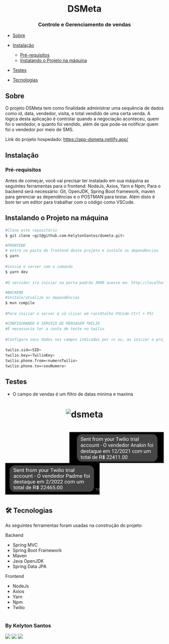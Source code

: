 <h1 align="center">DSMeta
</h1>
<h3 align="center">Controle e Gerenciamento de vendas</h3>

  * [Sobre](#Sobre)
   
   * [Instalação](#instalacao)
       * [Pré-requisitos](#pre-requisitos)
       * [Instalando o Projeto na máquina](#instalando-o-projeto-na-maquina)
   

   * [Testes](#testes)
   * [Tecnologias](#tecnologias)

## Sobre
O projeto DSMeta tem como finalidade administrar uma sequência de dados como id, data, vendedor, visita, e total vendido de uma certa venda. A lógica desta aplicação é controlar quando a negociação aconteceu, quem foi o vendedor, e quanto foi vendido, além de que pode-se notificar quem foi o vendedor por meio de SMS.

Link do projeto hospedado: <https://app-dsmeta.netlify.app/> 


## Instalação
<h3>Pré-requisitos </h3>

Antes de começar, você vai precisar ter instalado em sua máquina as seguintes ferramentas para o frontend: NodeJs, Axios, Yarn e Npm;
Para o backend será necessário:
Git, OpenJDK, Spring Boot framework, maven para gerenciar as dependências e o POSTMAN para testar. 
Além disto é bom ter um editor para trabalhar com o código como VSCode.

## Instalando o Projeto na máquina
```bash
#Clone este repositório
$ git clone <git@github.com:KelytonSantos/dsmeta.git>
```

```bash
#FRONTEND
# entre na pasta do frontend deste projeto e instale as dependências
$ yarn  

#inicie o server com o comando
$ yarn dev

#O servidor ira iniciar na porta padrão 3000 acesse em: http://localhost:3000
```
```bash
#BACKEND
#Instale/atualize as dependências 
$ mvn compile

#Para iniciar o server é só clicar em run(Atalho VSCode Ctrl + F5)
```
```bash
#CONFIGURANDO O SERVIÇO DE MENSAGEM TWILIO
#É necessario ter a conta de teste no twilio

#Configure seus dados nos campos indicados por <> ou, ao iniciar o projeto configure variaveis de ambiente.

twilio.sid=<SID>
twilio.key=<TwilioKey>
twilio.phone.from=<numeroTwilio>
twilio.phone.to=<seuNumero>
```


## Testes
* O campo de vendas é um filtro de datas minima e maxima
<h1 align="center">
    <img alt="dsmeta" title="dsmeta" src="./img/dsmeta.gif" width="" height=""/><h1 align="left"><img src="./img/dsmetaI.jpeg" width="300" height="98" align="right"><img src="./img/dsmetaI1.jpeg" width="300" height="100"/></h1>  
</h1>
   


## 🛠 Tecnologias

As seguintes ferramentas foram usadas na construção do projeto:

Backend
- Spring MVC
- Spring Boot Framework
- Maven
- Java OpenJDK
- Spring Data JPA

Frontend
- NodeJs
- Axios
- Yarn
- Npm
- Twilio

<h1></h1>

### By Kelyton Santos
<a href="https://www.instagram.com/kelytonlucas/" target="_blank"><img src="https://img.shields.io/badge/-Instagram-%23E4405F?style=for-the-badge&logo=instagram&logoColor=white" target="_blank"></a> <a href="https://www.linkedin.com/in/kelyton-lucas-4a892a1b6/" target="_blank"><img src="https://img.shields.io/badge/-LinkedIn-%230077B5?style=for-the-badge&logo=linkedin&logoColor=white" target="_blank"></a> <a href = "mailto:kelytonlucas@gmail.com"><img src="https://img.shields.io/badge/Gmail-D14836?style=for-the-badge&logo=gmail&logoColor=white" target="_blank"></a>